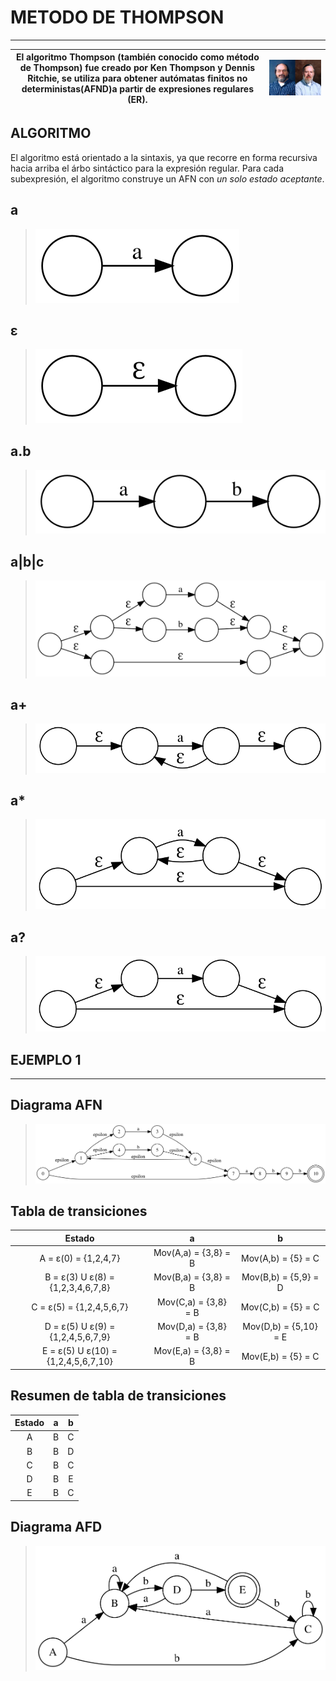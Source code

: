 # __METODO DE THOMPSON__
---

|El algoritmo Thompson (también conocido como método de Thompson) fue creado por Ken Thompson y Dennis Ritchie, se utiliza para obtener autómatas finitos no deterministas(AFND)a partir de expresiones regulares (ER).|![](imagenes/td.jpg)|
|:--:|:--:|

## __ALGORITMO__
El algoritmo está orientado a la sintaxis, ya que recorre en forma recursiva hacia arriba el árbo sintáctico para la expresión regular. Para cada subexpresión, el algoritmo construye un AFN con _un solo estado aceptante_.

## __a__
>![](imagenes/ta.svg)
## __ε__
>![](imagenes/tb.svg)
## __a.b__
>![](imagenes/tc.svg)
## __a|b|c__
>![](imagenes/td.svg)
## __a+__
>![](imagenes/te.svg)
## __a*__
>![](imagenes/tf.svg)
## __a?__
>![](imagenes/tg.svg)


## __EJEMPLO 1__
---
## __Diagrama AFN__
>![](imagenes/t1.svg)

## __Tabla de transiciones__
|              Estado                 |           a          |            b          |
|:-----------------------------------:|:--------------------:|:---------------------:|
| A = ε(0) = {1,2,4,7}                | Mov(A,a) = {3,8} = B | Mov(A,b) = {5} = C    |
| B = ε(3) U ε(8) = {1,2,3,4,6,7,8}   | Mov(B,a) = {3,8} = B | Mov(B,b) = {5,9} = D  |
| C = ε(5) = {1,2,4,5,6,7}            | Mov(C,a) = {3,8} = B | Mov(C,b) = {5} = C    |
| D = ε(5) U ε(9) = {1,2,4,5,6,7,9}   | Mov(D,a) = {3,8} = B | Mov(D,b) = {5,10} = E |
| E = ε(5) U ε(10) = {1,2,4,5,6,7,10} | Mov(E,a) = {3,8} = B | Mov(E,b) = {5} = C    |

## __Resumen de tabla de transiciones__
| Estado | a | b |
|:------:|:-:|:-:|
| A      | B | C |
| B      | B | D |
| C      | B | C |
| D      | B | E |
| E      | B | C |

## __Diagrama AFD__
>![](imagenes/afdt1.svg)